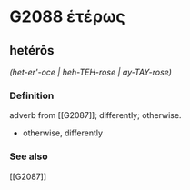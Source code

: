 # G2088 ἑτέρως

## hetérōs

_(het-er'-oce | heh-TEH-rose | ay-TAY-rose)_

### Definition

adverb from [[G2087]]; differently; otherwise.

- otherwise, differently

### See also

[[G2087]]

